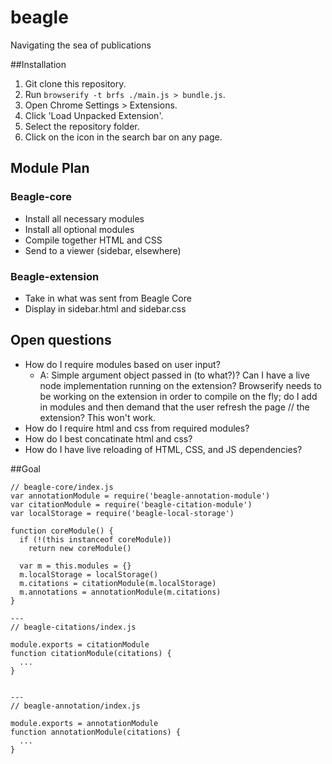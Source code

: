 beagle
======

Navigating the sea of publications

##Installation

1. Git clone this repository.
2. Run `browserify -t brfs ./main.js > bundle.js`.
2. Open Chrome Settings > Extensions.
2. Click 'Load Unpacked Extension'.
3. Select the repository folder.
4. Click on the icon in the search bar on any page.

## Module Plan

### Beagle-core
* Install all necessary modules
* Install all optional modules
* Compile together HTML and CSS
* Send to a viewer (sidebar, elsewhere)

### Beagle-extension
* Take in what was sent from Beagle Core
* Display in sidebar.html and sidebar.css

## Open questions
* How do I require modules based on user input?
    - A: Simple argument object passed in (to what?)? Can I have a live node implementation running on the extension? Browserify needs to be working on the extension in order to compile on the fly; do I add in modules and then demand that the user refresh the page // the extension? This won't work.
* How do I require html and css from required modules? 
* How do I best concatinate html and css?
* How do I have live reloading of HTML, CSS, and JS dependencies? 

##Goal

```
// beagle-core/index.js
var annotationModule = require('beagle-annotation-module')
var citationModule = require('beagle-citation-module')
var localStorage = require('beagle-local-storage')
 
function coreModule() {
  if (!(this instanceof coreModule))  
    return new coreModule()
  
  var m = this.modules = {}
  m.localStorage = localStorage()
  m.citations = citationModule(m.localStorage)
  m.annotations = annotationModule(m.citations)
}
 
---
// beagle-citations/index.js
 
module.exports = citationModule
function citationModule(citations) {
  ...
}
 
 
---
// beagle-annotation/index.js
 
module.exports = annotationModule
function annotationModule(citations) {
  ...
}
 
```
